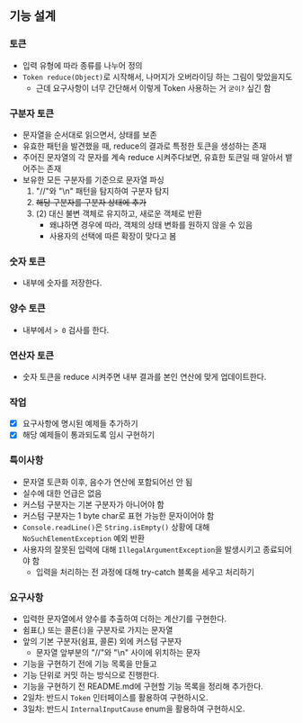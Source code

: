 ## 기능 설계

### 토큰

- 입력 유형에 따라 종류를 나누어 정의
- `Token reduce(Object)`로 시작해서, 나머지가 오버라이딩 하는 그림이 맞았을지도
  - 근데 요구사항이 너무 간단해서 이렇게 Token 사용하는 거 `굳이?` 싶긴 함

### 구분자 토큰

- 문자열을 순서대로 읽으면서, 상태를 보존
- 유효한 패턴을 발견했을 때, reduce의 결과로 특정한 토큰을 생성하는 존재
- 주어진 문자열의 각 문자를 계속 reduce 시켜주다보면, 유효한 토큰일 때 알아서 뱉어주는 존재
- 보유한 모든 구분자를 기준으로 문자열 파싱
  1. "//"와 "\n" 패턴을 탐지하여 구분자 탐지
  2. ~~해당 구분자를 구분자 상태에 추가~~
  3. (2) 대신 불변 객체로 유지하고, 새로운 객체로 반환
     - 왜냐하면 경우에 따라, 객체의 상태 변화를 원하지 않을 수 있음
     - 사용자의 선택에 따른 확장이 맞다고 봄

### 숫자 토큰

- 내부에 숫자를 저장한다.

### 양수 토큰

- 내부에서 `> 0` 검사를 한다.

### 연산자 토큰

- 숫자 토큰을 reduce 시켜주면 내부 결과를 본인 연산에 맞게 업데이트한다.

### 작업

- [x] 요구사항에 명시된 예제들 추가하기
- [x] 해당 예제들이 통과되도록 임시 구현하기

### 특이사항

- 문자열 토큰화 이후, 음수가 연산에 포함되어선 안 됨
- 실수에 대한 언급은 없음
- 커스텀 구분자는 기본 구분자가 아니어야 함
- 커스텀 구분자는 1 byte char로 표현 가능한 문자이어야 함
- `Console.readLine()`은 `String.isEmpty()` 상황에 대해 `NoSuchElementException` 예외 반환
- 사용자의 잘못된 입력에 대해 `IllegalArgumentException`을 발생시키고 종료되어야 함
  - 입력을 처리하는 전 과정에 대해 try-catch 블록을 세우고 처리하기

### 요구사항

- 입력한 문자열에서 양수를 추출하여 더하는 계산기를 구현한다.
- 쉼표(,) 또는 콜론(:)을 구분자로 가지는 문자열
- 앞의 기본 구분자(쉼표, 콜론) 외에 커스텀 구분자
  - 문자열 앞부분의 "//"와 "\n" 사이에 위치하는 문자
- 기능을 구현하기 전에 기능 목록을 만들고
- 기능 단위로 커밋 하는 방식으로 진행한다.
- 기능을 구현하기 전 README.md에 구현할 기능 목록을 정리해 추가한다.
- 2일차: 반드시 `Token` 인터페이스를 활용하여 구현하시오.
- 3일차: 반드시 `InternalInputCause` enum을 활용하여 구현하시오.
